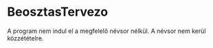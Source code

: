 # BeosztasTervezo

A program nem indul el a megfelelő névsor nélkül. A névsor nem kerül közzétételre.
